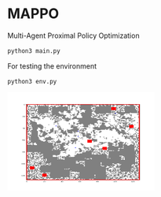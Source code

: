 # MAPPO
Multi-Agent Proximal Policy Optimization

```bash
python3 main.py
```
For testing the environment

```bash
python3 env.py
```

<img src="env.png" width="300" height="200" alt="Environment 128x128">